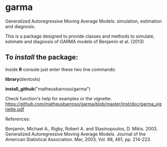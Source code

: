 # garma
Generalized Autoregressive Moving Average Models: simulation, estimation and diagnosis.

This is a package designed to provide classes and methods to simulate, estimate and diagnosis of GARMA models
of Benjamin et al. (2013)

## To *install* the package: 
Inside **R** console just enter these two line commands:

**library**(devtools) 

**install_github**("matheusbarroso/garma") 


Check function's help for examples or the vignette: https://github.com/matheusbarroso/garma/blob/master/inst/doc/garma_vignette.pdf 

References: 

Benjamin, Michael A., Rigby, Robert A. and Stasinopoulos, D. Mikis. 2003. Generalized Autoregressive Moving Average Models. Journal of the American Statistical Association. Mar, 2003, Vol. 98, 461, pp. 214-223.
